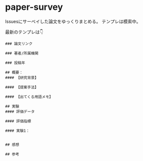 # paper-survey
Issuesにサーベイした論文をゆっくりまとめる。
テンプレは模索中️。

最新のテンプレは👇
```
### 論文リンク

### 著者/所属機関

### 投稿年

## 概要：
#### 【研究背景】

#### 【提案手法】

#### 【出てくる用語メモ】
 
## 実験
#### 評価データ

#### 評価指標
 
#### 実験1：


## 感想

## 参考
```
